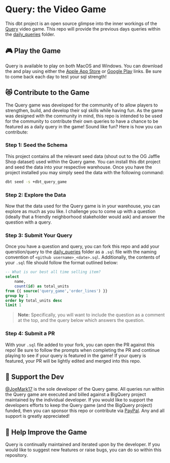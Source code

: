 # Query: the Video Game

This dbt project is an open source glimpse into the inner workings of the [Query](tbd) video game. This repo will provide the previous days queries within the [daily_queries](/daily_queries) folder.

## 🎮 Play the Game

Query is available to play on both MacOS and Windows. You can download the and play using either the [Apple App Store]() or [Google Play]() links. Be sure to come back each day to test your sql strength!

## 😻 Contribute to the Game
The Query game was developed for the community of to allow players to strengthen, build, and develop their sql skills while having fun. As the game was designed with the community in mind, this repo is intended to be used for the community to contribute their own queries to have a chance to be featured as a daily query in the game! Sound like fun? Here is how you can contribute:

### Step 1: Seed the Schema
This project contains all the relevant seed data (shout out to the OG Jaffle Shop dataset) used within the Query game. You can install this dbt project and seed the data into your respective warehouse. Once you have the project installed you may simply seed the data with the following command:
```zsh
dbt seed -s +dbt_query_game
```

### Step 2: Explore the Data
Now that the data used for the Query game is in your warehouse, you can explore as much as you like. I challenge you to come up with a question (ideally that a friendly neighborhood stakeholder would ask) and answer the question with a query.

### Step 3: Submit Your Query
Once you have a question and query, you can fork this repo and add your querstion/query to the [daily_queries](/daily_queries) folder as a `.sql` file with the naming convention of `<github username>_<date>.sql`. Additionally, the contents of your `.sql` file should follow the format outlined below:

```sql
-- What is our best all time selling item?
select 
    name,
    count(id) as total_units
from {{ source('query_game','order_lines') }}
group by 1
order by total_units desc
limit 1
```

> **Note:** Specifically, you will want to include the question as a comment at the top, and the query below which answers the question.

### Step 4: Submit a PR
With your `.sql` file added to your fork, you can open the PR against this repo! Be sure to follow the prompts when completing the PR and continue playing to see if your query is featured in the game! If your query is featured, your PR will be lightly edited and merged into this repo.

## 💝 Support the Dev
[@JoeMark17](https://github.com/JoeMark17) is the sole developer of the Query game. All queries run within the Query game are executed and billed against a BigQuery project maintained by the individual developer. If you would like to support the developers efforts to keep the Query game (and the BigQuery project) funded, then you can sponsor this repo or contribute via [PayPal](tbd). Any and all support is greatly appreciated!

## 🎉 Help Improve the Game
Query is continually maintained and iterated upon by the developer. If you would like to suggest new features or raise bugs, you can do so within this repository.
